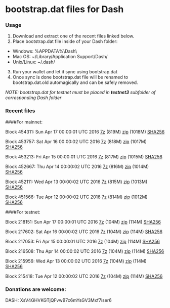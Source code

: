 # bootstrap.dat files for Dash

### Usage

1. Download and extract one of the recent files linked below.
2. Place bootstrap.dat file inside of your Dash folder:
 - Windows: %APPDATA%\Dash\
 - Mac OS: ~/Library/Application Support/Dash/
 - Unix/Linux: ~/.dash/
3. Run your wallet and let it sync using bootstrap.dat
4. Once sync is done bootstrap.dat file will be renamed to bootstrap.dat.old automagically and can be safely removed.

_NOTE: bootstrap.dat for testnet must be placed in **testnet3** subfolder of corresponding Dash folder_

### Recent files

####For mainnet:

Block 454311: Sun Apr 17 00:00:01 UTC 2016 [7z](https://transfer.sh/dnjTz/bootstrap.dat.20160417.7z) (819M) [zip](https://transfer.sh/7lFqd/bootstrap.dat.20160417.zip) (1018M) [SHA256](https://transfer.sh/EILAa/sha256.txt)

Block 453757: Sat Apr 16 00:00:02 UTC 2016 [7z](https://transfer.sh/myM0h/bootstrap.dat.20160416.7z) (818M) [zip](https://transfer.sh/8gAVM/bootstrap.dat.20160416.zip) (1017M) [SHA256](https://transfer.sh/Fo8xx/sha256.txt)

Block 453213: Fri Apr 15 00:00:01 UTC 2016 [7z]() (817M) [zip]() (1015M) [SHA256](https://transfer.sh/bRVmD/sha256.txt)

Block 452667: Thu Apr 14 00:00:02 UTC 2016 [7z](https://transfer.sh/1378tU/bootstrap.dat.20160414.7z) (816M) [zip](https://transfer.sh/12cflJ/bootstrap.dat.20160414.zip) (1014M) [SHA256](https://transfer.sh/inizi/sha256.txt)

Block 452111: Wed Apr 13 00:00:02 UTC 2016 [7z](https://transfer.sh/T2wkv/bootstrap.dat.20160413.7z) (815M) [zip](https://transfer.sh/eJ6bW/bootstrap.dat.20160413.zip) (1013M) [SHA256](https://transfer.sh/yHxVc/sha256.txt)

Block 451566: Tue Apr 12 00:00:02 UTC 2016 [7z](https://transfer.sh/7v3UI/bootstrap.dat.20160412.7z) (814M) [zip](https://transfer.sh/11xh1H/bootstrap.dat.20160412.zip) (1012M) [SHA256](https://transfer.sh/OTdZm/sha256.txt)

####For testnet:

Block 218151: Sun Apr 17 00:00:01 UTC 2016 [7z](https://transfer.sh/10p3Bw/bootstrap.dat.20160417.7z) (104M) [zip](https://transfer.sh/6qrKa/bootstrap.dat.20160417.zip) (114M) [SHA256](https://transfer.sh/3gtdo/sha256.txt)

Block 217602: Sat Apr 16 00:00:02 UTC 2016 [7z](https://transfer.sh/GTrbe/bootstrap.dat.20160416.7z) (104M) [zip](https://transfer.sh/tcP6Q/bootstrap.dat.20160416.zip) (114M) [SHA256](https://transfer.sh/xv8Mh/sha256.txt)

Block 217053: Fri Apr 15 00:00:01 UTC 2016 [7z](https://transfer.sh/QN70j/bootstrap.dat.20160415.7z) (104M) [zip](https://transfer.sh/URqF5/bootstrap.dat.20160415.zip) (114M) [SHA256](https://transfer.sh/VJyfM/sha256.txt)

Block 216508: Thu Apr 14 00:00:02 UTC 2016 [7z](https://transfer.sh/7PI6u/bootstrap.dat.20160414.7z) (104M) [zip](https://transfer.sh/b8h7S/bootstrap.dat.20160414.zip) (114M) [SHA256](https://transfer.sh/12RlV9/sha256.txt)

Block 215956: Wed Apr 13 00:00:02 UTC 2016 [7z](https://transfer.sh/TyPDT/bootstrap.dat.20160413.7z) (104M) [zip](https://transfer.sh/B5kxI/bootstrap.dat.20160413.zip) (114M) [SHA256](https://transfer.sh/u1Lyi/sha256.txt)

Block 215418: Tue Apr 12 00:00:02 UTC 2016 [7z](https://transfer.sh/13iRpt/bootstrap.dat.20160412.7z) (104M) [zip](https://transfer.sh/by5Cf/bootstrap.dat.20160412.zip) (114M) [SHA256](https://transfer.sh/hQTD2/sha256.txt)

### Donations are welcome:

DASH: XsV4GHVKGTjQFvwB7c6mYsGV3Mxf7iser6
